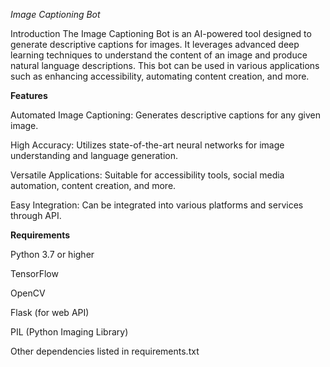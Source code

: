 _Image Captioning Bot_




Introduction
The Image Captioning Bot is an AI-powered tool designed to generate descriptive captions for images. It leverages advanced deep learning techniques to understand the content of an image and produce natural language descriptions. This bot can be used in various applications such as enhancing accessibility, automating content creation, and more.

**Features**


Automated Image Captioning: Generates descriptive captions for any given image.


High Accuracy: Utilizes state-of-the-art neural networks for image understanding and language generation.


Versatile Applications: Suitable for accessibility tools, social media automation, content creation, and more.


Easy Integration: Can be integrated into various platforms and services through API.


**Requirements**

Python 3.7 or higher

TensorFlow

OpenCV

Flask (for web API)

PIL (Python Imaging Library)

Other dependencies listed in requirements.txt
